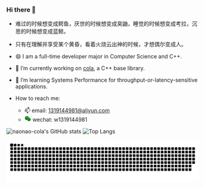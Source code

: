 ### Hi there 👋

- 难过的时候想变成鳄鱼，厌世的时候想变成臭鼬，睡觉的时候想变成考拉，沉思的时候想变成蓝鲸。
- 只有在理解并享受某个黄昏，看着火烧云出神的时候，才想偶尔变成人。


- 😄 I am a full-time developer major in Computer Science and C++.
- 🔭 I’m currently working on [cola](https://github.com/naonao-cola/cola.git), a C++ base library.
- 🌱 I’m learning Systems Performance for throughput-or-latency-sensitive applications.
- How to reach me:
  - 📫 email: [1319144981@aliyun.com](mailto:1319144981@aliyun.com)
  -  <img src="./icon/weixin.svg" height="15em"  alt="wechat"> wechat: w1319144981


![naonao-cola's GitHub stats](https://github-readme-stats.vercel.app/api?username=naonao-cola&count_private=true&theme=dark)
![Top Langs](https://github-readme-stats.vercel.app/api/top-langs?username=naonao-cola&layout=compact&count_private=true&theme=dark)




<picture>
  <source media="(prefers-color-scheme: dark)" srcset="https://raw.githubusercontent.com/naonao-cola/naonao-cola/output/github-contribution-grid-snake-dark.svg">
  <source media="(prefers-color-scheme: light)" srcset="https://raw.githubusercontent.com/naonao-cola/naonao-cola/output/github-contribution-grid-snake.svg">
  <img alt="github contribution grid snake animation" src="https://raw.githubusercontent.com/naonao-cola/naonao-cola/output/github-contribution-grid-snake.svg">
</picture>


<!--
**naonao-coke/naonao-coke** is a ✨ _special_ ✨ repository because its `README.md` (this file) appears on your GitHub profile.

Here are some ideas to get you started:

- 🔭 I’m currently working on ...
- 🌱 I’m currently learning ...
- 👯 I’m looking to collaborate on ...
- 🤔 I’m looking for help with ...
- 💬 Ask me about ...
- 📫 How to reach me: ...
- 😄 Pronouns: ...
- ⚡ Fun fact: ...
-->
